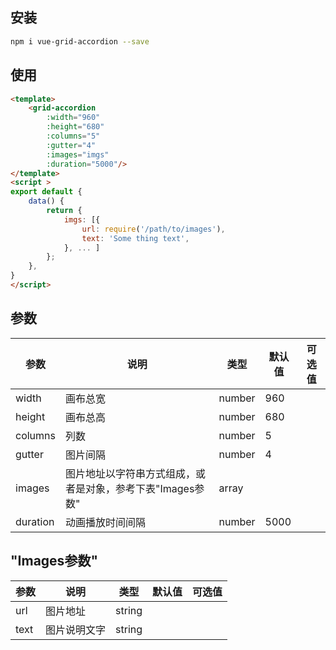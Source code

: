 ## 安装
```bash
npm i vue-grid-accordion --save
```

## 使用
```html
<template>
    <grid-accordion
        :width="960"
        :height="680"
        :columns="5"
        :gutter="4"
        :images="imgs"
        :duration="5000"/>
</template>
<script >
export default {
    data() {
        return {
            imgs: [{
                url: require('/path/to/images'),
                text: 'Some thing text',
            }, ... ]
        };
    },
}
</script>
```

## 参数
|参数|说明|类型|默认值|可选值|
|----|----|----|----|----|
|width|画布总宽|number|960||
|height|画布总高|number|680||
|columns|列数|number|5||
|gutter|图片间隔|number|4||
|images|图片地址以字符串方式组成，或者是对象，参考下表"Images参数"|array|||
|duration|动画播放时间间隔|number|5000||

## "Images参数"
|参数|说明|类型|默认值|可选值|
|----|----|----|----|----|
|url|图片地址|string|||
|text|图片说明文字|string|||
